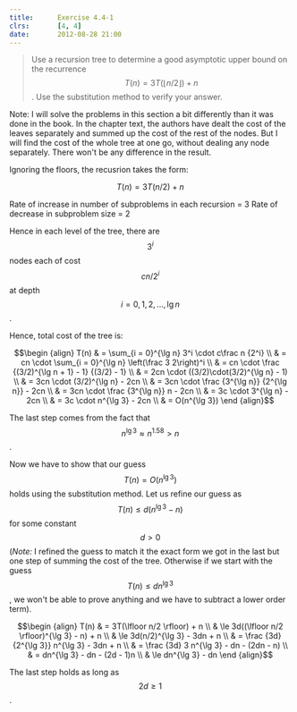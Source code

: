 ```yaml
---
title:      Exercise 4.4-1
clrs:       [4, 4]
date:       2012-08-28 21:00
---
```


>Use a recursion tree to determine a good asymptotic upper bound on the recurrence $$T(n) = 3T(\lfloor n/2 \rfloor) + n$$. Use the substitution method to verify your answer.

Note: I will solve the problems in this section a bit differently than it was done in the book. In the chapter text, the authors have dealt the cost of the leaves separately and summed up the cost of the rest of the nodes. But I will find the cost of the whole tree at one go, without dealing any node separately. There won't be any difference in the result.
<br/>

Ignoring the floors, the recusrion takes the form:

$$T(n) = 3T(n/2) + n$$

Rate of increase in number of subproblems in each recursion = 3
Rate of decrease in subproblem size = 2

Hence in each level of the tree, there are $$3^i$$ nodes each of cost $$cn/2^i$$ at depth $$i = 0, 1, 2, \dots, \lg n$$.

Hence, total cost of the tree is:

$$\begin {align}
T(n) & = \sum_{i = 0}^{\lg n} 3^i \cdot c\frac n {2^i} \\
     & = cn \cdot \sum_{i = 0}^{\lg n} \left(\frac 3 2\right)^i \\
     & = cn \cdot \frac {(3/2)^{\lg n + 1} - 1} {(3/2) - 1} \\
     & = 2cn \cdot ((3/2)\cdot(3/2)^{\lg n} - 1) \\
     & = 3cn \cdot (3/2)^{\lg n} - 2cn \\
     & = 3cn \cdot \frac {3^{\lg n}} {2^{\lg n}} - 2cn \\
     & = 3cn \cdot \frac {3^{\lg n}} n - 2cn \\
     & = 3c \cdot 3^{\lg n} - 2cn \\
     & = 3c \cdot n^{\lg 3} - 2cn \\
     & = O(n^{\lg 3})
\end {align}$$

The last step comes from the fact that $$n^{\lg 3} \approx n^{1.58} > n$$.

Now we have to show that our guess $$T(n) = O(n^{\lg 3})$$ holds using the substitution method. Let us refine our guess as $$T(n) \le d(n^{\lg 3} - n)$$ for some constant $$d > 0$$ (*Note:* I refined the guess to match it the exact form we got in the last but one step of summing the cost of the tree. Otherwise if we start with the guess $$T(n) \le dn^{\lg 3}$$, we won't be able to prove anything and we have to subtract a lower order term).

$$\begin {align}
T(n) & = 3T(\lfloor n/2 \rfloor) + n \\
     & \le 3d((\lfloor n/2 \rfloor)^{\lg 3} - n) + n \\
     & \le 3d(n/2)^{\lg 3} - 3dn + n \\
     & = \frac {3d} {2^{\lg 3}} n^{\lg 3} - 3dn + n \\
     & = \frac {3d} 3 n^{\lg 3} - dn - (2dn - n) \\
     & = dn^{\lg 3} - dn - (2d - 1)n \\
     & \le dn^{\lg 3} - dn
\end {align}$$

The last step holds as long as $$2d \ge 1$$.